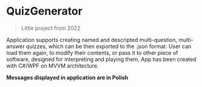 # QuizGenerator
> Little project from 2022

Application supports creating named and descripted multi-question, multi-answer quizzes, which can be then exported to the .json format. 
User can load them again, to modify their contents, or pass it to other piece of software, designed for interpreting and playing them.
App has been created with C#/WPF on MVVM architecture.

**Messages displayed in application are in Polish**
